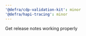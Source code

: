 ```yaml
---
'@defra/cdp-validation-kit': minor
'@defra/hapi-tracing': minor
---
```


Get release notes working properly
